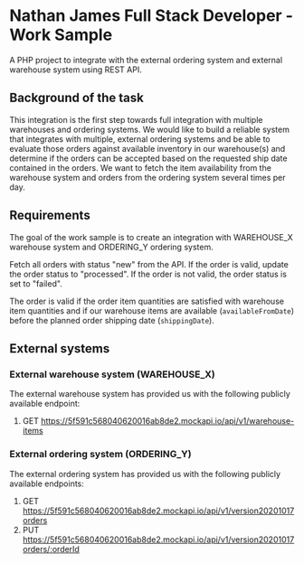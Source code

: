 # Nathan James Full Stack Developer - Work Sample

A PHP project to integrate with the external ordering system and external warehouse system using REST API.

## Background of the task

This integration is the first step towards full integration with multiple warehouses and ordering systems. We would like to build a reliable system that integrates with multiple, external ordering systems and be able to evaluate those orders against available inventory in our warehouse(s) and determine if the orders can be accepted based on the requested ship date contained in the orders. We want to fetch the item availability from the warehouse system and orders from the ordering system several times per day.

## Requirements

The goal of the work sample is to create an integration with WAREHOUSE_X warehouse system and ORDERING_Y ordering system.

Fetch all orders with status "new" from the API. If the order is valid, update the order status to "processed". If the order is not valid, the order status is set to "failed".

The order is valid if the order item quantities are satisfied with warehouse item quantities and if our warehouse items are available (`availableFromDate`) before the planned order shipping date (`shippingDate`).

## External systems

### External warehouse system (WAREHOUSE_X)

The external warehouse system has provided us with the following publicly available endpoint:

1) GET https://5f591c568040620016ab8de2.mockapi.io/api/v1/warehouse-items

### External ordering system (ORDERING_Y)

The external ordering system has provided us with the following publicly available endpoints:

1) GET https://5f591c568040620016ab8de2.mockapi.io/api/v1/version20201017orders
2) PUT https://5f591c568040620016ab8de2.mockapi.io/api/v1/version20201017orders/:orderId
